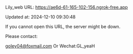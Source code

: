 Lily_web URL: https://ae6d-61-165-102-156.ngrok-free.app

Updated at: 2024-12-10 09:30:48

If you cannot open this URL, the server might be down.

Please contact: 

goley04@foxmail.com Or Wechat:GL_yeaH